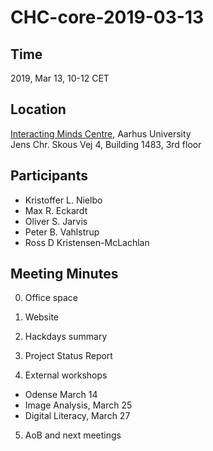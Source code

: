 # CHC-core-2019-03-13 #

## Time ##
2019, Mar 13, 10-12 CET

## Location ##
[Interacting Minds Centre](http://www.au.dk/om/organisation/find-au/bygningskort/?b=1483), Aarhus University  
Jens Chr. Skous Vej 4, Building 1483, 3rd floor

## Participants ##
- Kristoffer L. Nielbo
- Max R. Eckardt
- Oliver S. Jarvis
- Peter B. Vahlstrup
- Ross D Kristensen-McLachlan

## Meeting Minutes ##

0. Office space

1. Website

2. Hackdays summary

3. Project Status Report

4. External workshops
  - Odense March 14
  - Image Analysis, March 25
  - Digital Literacy, March 27

5. AoB and next meetings
